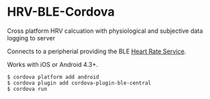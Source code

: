 # HRV-BLE-Cordova

Cross platform HRV calcuation with physiological and subjective data logging to server

Connects to a peripherial providing the BLE [Heart Rate Service](http://goo.gl/wKH3X7).

Works with iOS or Android 4.3+.

    $ cordova platform add android
    $ cordova plugin add cordova-plugin-ble-central
    $ cordova run
